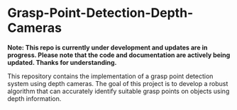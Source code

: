 # Grasp-Point-Detection-Depth-Cameras
**Note: This repo is currently under development and updates are in progress. Please note that the code and documentation are actively being updated. Thanks for understanding.**

This repository contains the implementation of a grasp point detection system using depth cameras. The goal of this project is to develop a robust algorithm that can accurately identify suitable grasp points on objects using depth information.
